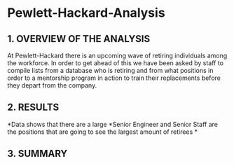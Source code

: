 # Pewlett-Hackard-Analysis

## 1. OVERVIEW OF THE ANALYSIS
At Pewlett-Hackard there is an upcoming wave of retiring individuals among the workforce. In order to get ahead of this we have been asked by staff to compile lists from a database who is retiring and from what positions in order to a mentorship program in action to train their replacements before they depart from the company.

## 2. RESULTS
*Data shows that there are a large 
*Senior Engineer and Senior Staff are the positions that are going to see the largest amount of retirees 
*
## 3. SUMMARY
